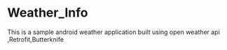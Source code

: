 # Weather_Info
This is a sample android weather application built using open weather api ,Retrofit,Butterknife 
